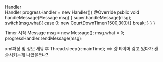 Handler					     
	Handler	progressHandler = new Handler(){
		@Override
		public void handleMessage(Message msg) {
			super.handleMessage(msg);
			switch(msg.what){
			case 0:
				new CountDownTimer(1500,300){}
				break;
			}
		}
	}
	
Timer 시작
	Message msg = new Message();
	msg.what = 0;	
    progressHandler.sendMessage(msg);

xml파싱 및 정보 세팅 후 
   	Thread.sleep(remainTime);
==> 걍 타이머 갖고 있다가 캔슬시키는게 나았을라나?